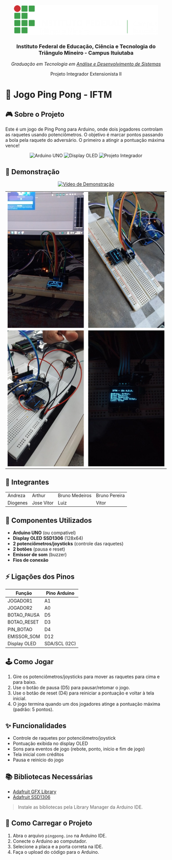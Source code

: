 <div align="center">
  <img src="./imagens/if-logo.png" alt="Logo da Instituição" width="450"/>
  <h3>Instituto Federal de Educação, Ciência e Tecnologia do Triângulo Mineiro - Campus Ituiutaba</h3>
  <p><em>Graduação em Tecnologia em <u>Análise e Desenvolvimento de Sistemas</u></em></p>
  <p>Projeto Integrador Extensionista II</p>
</div>

# 🏓 Jogo Ping Pong - IFTM

## 🎮 Sobre o Projeto

Este é um jogo de Ping Pong para Arduino, onde dois jogadores controlam as raquetes usando potenciômetros. O objetivo é marcar pontos passando a bola pela raquete do adversário. O primeiro a atingir a pontuação máxima vence!

<p align="center">
  <img src="https://img.shields.io/badge/Arduino-UNO-blue?logo=arduino" alt="Arduino UNO">
  <img src="https://img.shields.io/badge/Display-SSD1306-black?logo=raspberrypi" alt="Display OLED">
  <img src="https://img.shields.io/badge/Projeto-PIE2-green" alt="Projeto Integrador">
</p>

## 🎥 Demonstração

<div align="center">
  <table>
    <tr>
        <a href="https://youtu.be/fGhpaHvAv5s" target="_blank">
            <img src="https://img.youtube.com/vi/fGhpaHvAv5s/0.jpg" target="_blank" alt="Vídeo de Demonstração" width="600"/>
        </a>
    </tr>
    <tr>
      <td><img src="./imagens/img1.jpg" alt="Foto 1" width="300"/></td>
      <td><img src="./imagens/img2.jpg" alt="Foto 2" width="300"/></td>
    </tr>
    <tr>
      <td><img src="./imagens/img3.jpg" alt="Foto 3" width="300"/></td>
      <td><img src="./imagens/img4.jpg" alt="Foto 4" width="300"/></td>
    </tr>
  </table>
</div>


## 👥 Integrantes

|  |  |  |  |
|---------|--------|----------------|---------------|
| Andreza | Arthur | Bruno Medeiros | Bruno Pereira |
| Diogenes | Jose Vitor | Luiz | Vitor |

## 🧩 Componentes Utilizados

- **Arduino UNO** (ou compatível)
- **Display OLED SSD1306** (128x64)
- **2 potenciômetros/joysticks** (controle das raquetes)
- **2 botões** (pausa e reset)
- **Emissor de som** (buzzer)
- **Fios de conexão**

## ⚡ Ligações dos Pinos

| Função           | Pino Arduino |
|------------------|--------------|
| JOGADOR1         | A1           |
| JOGADOR2         | A0           |
| BOTAO_PAUSA      | D5           |
| BOTAO_RESET      | D3           |
| PIN_BOTAO        | D4           |
| EMISSOR_SOM      | D12          |
| Display OLED     | SDA/SCL (I2C)|

## 🕹️ Como Jogar

1. Gire os potenciômetros/joysticks para mover as raquetes para cima e para baixo.
2. Use o botão de pausa (D5) para pausar/retomar o jogo.
3. Use o botão de reset (D4) para reiniciar a pontuação e voltar à tela inicial.
4. O jogo termina quando um dos jogadores atinge a pontuação máxima (padrão: 5 pontos).

## ✨ Funcionalidades

- Controle de raquetes por potenciômetro/joystick
- Pontuação exibida no display OLED
- Sons para eventos de jogo (rebote, ponto, início e fim de jogo)
- Tela inicial com créditos
- Pausa e reinício do jogo

## 📚 Bibliotecas Necessárias

- [Adafruit GFX Library](https://github.com/adafruit/Adafruit-GFX-Library)
- [Adafruit SSD1306](https://github.com/adafruit/Adafruit_SSD1306)

> Instale as bibliotecas pela Library Manager da Arduino IDE.

## 🚀 Como Carregar o Projeto

1. Abra o arquivo `pingpong.ino` na Arduino IDE.
2. Conecte o Arduino ao computador.
3. Selecione a placa e a porta correta na IDE.
4. Faça o upload do código para o Arduino.
